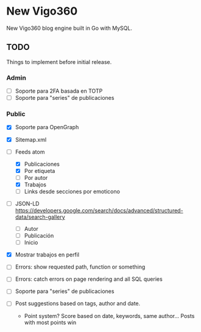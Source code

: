 # New Vigo360

New Vigo360 blog engine built in Go with MySQL.

## TODO

Things to implement before initial release.

### Admin

- [ ] Soporte para 2FA basada en TOTP
- [ ] Soporte para "series" de publicaciones

### Public

- [X] Soporte para OpenGraph
- [X] Sitemap.xml
- [ ] Feeds atom
	- [X] Publicaciones
	- [X] Por etiqueta
	- [ ] Por autor
	- [X] Trabajos
	- [ ] Links desde secciones por emoticono
- [ ] JSON-LD
	https://developers.google.com/search/docs/advanced/structured-data/search-gallery
	- [ ] Autor
	- [ ] Publicación
	- [ ] Inicio
- [X] Mostrar trabajos en perfil
- [ ] Errors: show requested path, function or something
- [ ] Errors: catch errors on page rendering and all SQL queries
- [ ] Soporte para "series" de publicaciones

- [ ] Post suggestions based on tags, author and date.
	- Point system? Score based on date, keywords, same author... Posts with most points win
